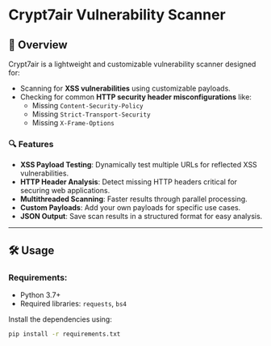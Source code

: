 # Crypt7air Vulnerability Scanner

## 🚀 Overview
Crypt7air is a lightweight and customizable vulnerability scanner designed for:
- Scanning for **XSS vulnerabilities** using customizable payloads.
- Checking for common **HTTP security header misconfigurations** like:
  - Missing `Content-Security-Policy`
  - Missing `Strict-Transport-Security`
  - Missing `X-Frame-Options`

### 🔍 Features
- **XSS Payload Testing**: Dynamically test multiple URLs for reflected XSS vulnerabilities.
- **HTTP Header Analysis**: Detect missing HTTP headers critical for securing web applications.
- **Multithreaded Scanning**: Faster results through parallel processing.
- **Custom Payloads**: Add your own payloads for specific use cases.
- **JSON Output**: Save scan results in a structured format for easy analysis.

---

## 🛠️ Usage
### Requirements:
- Python 3.7+
- Required libraries: `requests`, `bs4`

Install the dependencies using:
```bash
pip install -r requirements.txt
